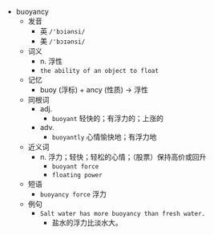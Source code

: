 - buoyancy
  - 发音
    - 英 `/'bɔiənsi/`
    - 美 `/'bɔɪənsi/`
  - 词义
    - n. 浮性
    - `the ability of an object to float`
  - 记忆
    - buoy (浮标) + ancy (性质) → 浮性
  - 同根词
    - adj.
      - `buoyant` 轻快的；有浮力的；上涨的
    - adv.
      - `buoyantly` 心情愉快地；有浮力地
  - 近义词
    - n. 浮力；轻快；轻松的心情；（股票）保持高价或回升
      - `buoyant force`
      - `floating power`
  - 短语
    - `buoyancy force` 浮力 
  - 例句
    - `Salt water has more buoyancy than fresh water.`
      - 盐水的浮力比淡水大。


